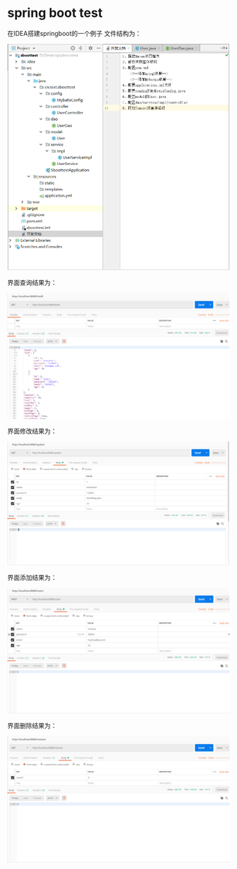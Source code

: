 # spring boot test
在IDEA搭建springboot的一个例子
文件结构为：

![image](https://github.com/NoviceOfGitHub/MyJava/blob/master/filetestimageshow/sboottest/Snipaste_2019-06-15_19-37-56.png)


界面查询结果为：

![image](https://github.com/NoviceOfGitHub/MyJava/blob/master/filetestimageshow/sboottest/Snipaste_2019-06-15_20-01-31.png)

界面修改结果为：

![image](https://github.com/NoviceOfGitHub/MyJava/blob/master/filetestimageshow/sboottest/Snipaste_2019-06-15_20-00-33.png)

界面添加结果为：

![image](https://github.com/NoviceOfGitHub/MyJava/blob/master/filetestimageshow/sboottest/Snipaste_2019-06-15_20-11-56.png)

界面删除结果为：

![image](https://github.com/NoviceOfGitHub/MyJava/blob/master/filetestimageshow/sboottest/Snipaste_2019-06-15_20-01-12.png)





